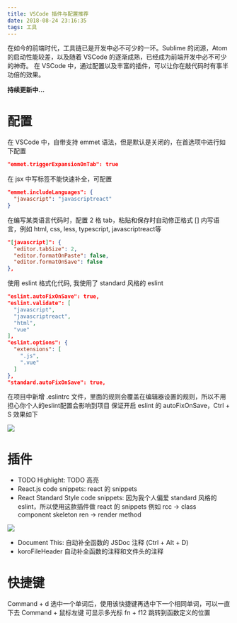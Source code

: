 ```yaml
---
title: VSCode 插件与配置推荐
date: 2018-08-24 23:16:35
tags: 工具
---
```

在如今的前端时代，工具链已是开发中必不可少的一环。Sublime 的闭源，Atom 的启动性能较差，以及随着 VSCode 的逐渐成熟，已经成为前端开发中必不可少的神奇。
在 VSCode 中，通过配置以及丰富的插件，可以让你在敲代码时有事半功倍的效果。

**持续更新中...**
<!--more-->

# 配置
在 VSCode 中，自带支持 emmet 语法，但是默认是关闭的，在首选项中进行如下配置
```json
"emmet.triggerExpansionOnTab": true
```
在 jsx 中写标签不能快速补全，可配置
```json
"emmet.includeLanguages": {
  "javascript": "javascriptreact"
}
```
在编写某类语言代码时，配置 2 格 tab，粘贴和保存时自动修正格式
[] 内写语言，例如 html, css, less, typescript, javascriptreact等
```json
"[javascript]": {
  "editor.tabSize": 2,
  "editor.formatOnPaste": false,
  "editor.formatOnSave": false
},
```
使用 eslint 格式化代码, 我使用了 standard 风格的 eslint
```json
"eslint.autoFixOnSave": true,
"eslint.validate": [
  "javascript",
  "javascriptreact",
  "html",
  "vue"
],
"eslint.options": {
  "extensions": [
    ".js",
    ".vue"
  ]
},
"standard.autoFixOnSave": true,
```
在项目中新增 .eslintrc 文件，里面的规则会覆盖在编辑器设置的规则，所以不用担心你个人的eslint配置会影响到项目
保证开启 eslint 的 autoFixOnSave，Ctrl + S 效果如下

![](http://or7tt6rug.bkt.clouddn.com/eslint.gif)

# 插件
- TODO Highlight: TODO 高亮
- React.js code snippets: react 的 snippets
- React Standard Style code snippets: 因为我个人偏爱 standard 风格的 eslint，所以使用这款插件做 react 的 snippets 例如
rcc →	class component skeleton
ren → render method

![](http://or7tt6rug.bkt.clouddn.com/rcc-recycle.gif)
- Document This: 自动补全函数的 JSDoc 注释 (Ctrl + Alt + D)
- koroFileHeader 自动补全函数的注释和文件头的注释

# 快捷键
Command + d 选中一个单词后，使用该快捷键再选中下一个相同单词，可以一直下去
Command + 鼠标左键  可显示多光标
fn + f12 跳转到函数定义的位置
